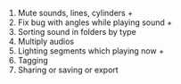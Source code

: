 1. Mute sounds, lines, cylinders +
2. Fix bug with angles while playing sound +
3. Sorting sound in folders by type
4. Multiply audios
5. Lighting segments which playing now +
6. Tagging
7. Sharing or saving or export
